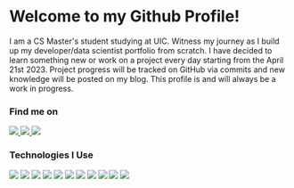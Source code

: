 <h1> Welcome to my Github Profile! </h1>

<p>I am a CS Master's student studying at UIC. Witness my journey as I build up my developer/data scientist portfolio from scratch. I have decided to learn something new or work on a project every day starting from the April 21st 2023. Project progress will be tracked on GitHub via commits and new knowledge will be posted on my blog. This profile is and will always be a work in progress. </p>

<div>
  <h3> Find me on </h3>
  <a href="https://linkedin.com/in/aakashdasgupta">
  <img src="https://img.shields.io/badge/LinkedIn-0077B5?style=for-the-badge&logo=linkedin&logoColor=white" />
  </a>
  <a href="">
  <img src="https://img.shields.io/badge/Medium-12100E?style=for-the-badge&logo=medium&logoColor=white" />
  </a>
  <a href="">
  <img src="https://img.shields.io/badge/Twitter-1DA1F2?style=for-the-badge&logo=twitter&logoColor=white" />
  </a>
</div>

<div>
  <h3>Technologies I Use</h3>
  <img src="https://img.shields.io/badge/Python-3776AB?style=for-the-badge&logo=python&logoColor=white" />
  <img src="https://img.shields.io/badge/Java-ED8B00?style=for-the-badge&logo=openjdk&logoColor=white" />
  <img src="https://img.shields.io/badge/HTML5-E34F26?style=for-the-badge&logo=html5&logoColor=white" />
  <img src="https://img.shields.io/badge/CSS3-1572B6?style=for-the-badge&logo=css3&logoColor=white" />
  <img src="https://img.shields.io/badge/Angular-DD0031?style=for-the-badge&logo=angular&logoColor=white" />
  <img src="https://img.shields.io/badge/Spring-6DB33F?style=for-the-badge&logo=spring&logoColor=white" />
  <img src="https://img.shields.io/badge/Node.js-43853D?style=for-the-badge&logo=node.js&logoColor=white" />
  <img src="https://img.shields.io/badge/Express.js-404D59?style=for-the-badge" />
  <img src="https://img.shields.io/badge/MySQL-00000F?style=for-the-badge&logo=mysql&logoColor=white" />
  <img src="https://img.shields.io/badge/MongoDB-4EA94B?style=for-the-badge&logo=mongodb&logoColor=white" />
  <img src="https://img.shields.io/badge/Android-3DDC84?style=for-the-badge&logo=android&logoColor=white" />
</div>

<div> 
  
</div>


<!--
**a-d14/a-d14** is a ✨ _special_ ✨ repository because its `README.md` (this file) appears on your GitHub profile.

Here are some ideas to get you started:

- 🔭 I’m currently working on ...
- 🌱 I’m currently learning ...
- 👯 I’m looking to collaborate on ...
- 🤔 I’m looking for help with ...
- 💬 Ask me about ...
- 📫 How to reach me: ...
- 😄 Pronouns: ...
- ⚡ Fun fact: ...
-->
